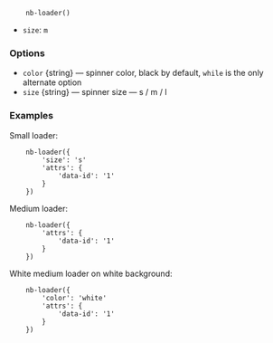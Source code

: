 ```
    nb-loader()
```

* `size`: `m`

### Options

* `color` {string} — spinner color, black by default, `while` is the only alternate option
* `size` {string} — spinner size — s / m / l

### Examples

Small loader:

```
    nb-loader({
        'size': 's'
        'attrs': {
            'data-id': '1'
        }
    })
```

Medium loader:

```
    nb-loader({
        'attrs': {
            'data-id': '1'
        }
    })
```

White medium loader on white background:

```
    nb-loader({
        'color': 'white'
        'attrs': {
            'data-id': '1'
        }
    })
```
